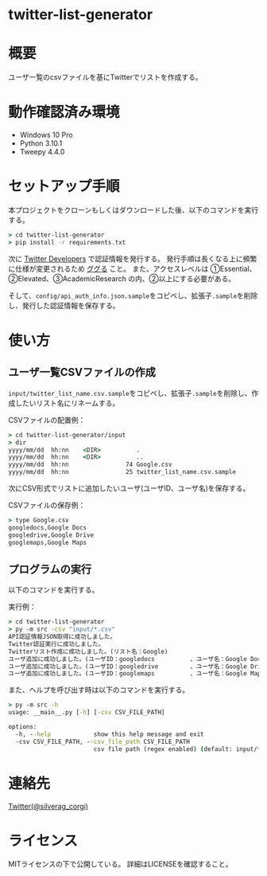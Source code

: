 # twitter-list-generator


# 概要


ユーザ一覧のcsvファイルを基にTwitterでリストを作成する。


# 動作確認済み環境

- Windows 10 Pro
- Python 3.10.1
- Tweepy 4.4.0


# セットアップ手順

本プロジェクトをクローンもしくはダウンロードした後、以下のコマンドを実行する。

```cmd
> cd twitter-list-generator
> pip install -r requirements.txt
```

次に
[Twitter Developers](https://developer.twitter.com/en/portal/dashboard)
で認証情報を発行する。
発行手順は長くなる上に頻繁に仕様が変更されるため
[ググる](https://www.google.com/search?q=TwitterAPI+利用申請)
こと。
また、アクセスレベルは ①Essential、②Elevated、③AcademicResearch の内、②以上にする必要がある。

そして、`config/api_auth_info.json.sample`をコピペし、拡張子`.sample`を削除し、発行した認証情報を保存する。


# 使い方


## ユーザ一覧CSVファイルの作成

`input/twitter_list_name.csv.sample`をコピペし、拡張子`.sample`を削除し、作成したいリスト名にリネームする。

CSVファイルの配置例：
```cmd
> cd twitter-list-generator/input
> dir
yyyy/mm/dd  hh:nn    <DIR>          .
yyyy/mm/dd  hh:nn    <DIR>          ..
yyyy/mm/dd  hh:nn                74 Google.csv
yyyy/mm/dd  hh:nn                25 twitter_list_name.csv.sample
```

次にCSV形式でリストに追加したいユーザ(ユーザID、ユーザ名)を保存する。

CSVファイルの保存例：
```cmd
> type Google.csv
googledocs,Google Docs
googledrive,Google Drive
googlemaps,Google Maps
```


## プログラムの実行

以下のコマンドを実行する。

実行例：
```cmd
> cd twitter-list-generator
> py -m src -csv "input/*.csv"
API認証情報JSON取得に成功しました。
Twitter認証実行に成功しました。
Twitterリスト作成に成功しました。(リスト名：Google)
ユーザ追加に成功しました。(ユーザID：googledocs          、ユーザ名：Google Docs)
ユーザ追加に成功しました。(ユーザID：googledrive         、ユーザ名：Google Drive)
ユーザ追加に成功しました。(ユーザID：googlemaps          、ユーザ名：Google Maps)
```

また、ヘルプを呼び出す時は以下のコマンドを実行する。

```cmd
> py -m src -h
usage: __main__.py [-h] [-csv CSV_FILE_PATH]

options:
  -h, --help            show this help message and exit
  -csv CSV_FILE_PATH, --csv_file_path CSV_FILE_PATH
                        csv file path (regex enabled) (default: input/*.csv)
```


# 連絡先

[Twitter(@silverag_corgi)](https://twitter.com/silverag_corgi)


# ライセンス

MITライセンスの下で公開している。
詳細はLICENSEを確認すること。

